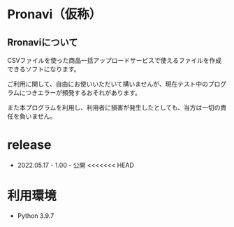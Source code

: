 # Pronavi（仮称）

## Rronaviについて

CSVファイルを使った商品一括アップロードサービスで使えるファイルを作成できるソフトになります。

ご利用に関して、自由にお使いいただいて構いませんが、現在テスト中のプログラムにつきエラーが頻発するおそれがあります。

また本プログラムを利用し、利用者に損害が発生したとしても、当方は一切の責任を負いません。

# release

- 2022.05.17 - 1.00 - 公開
<<<<<<< HEAD

# 利用環境

- Python 3.9.7

